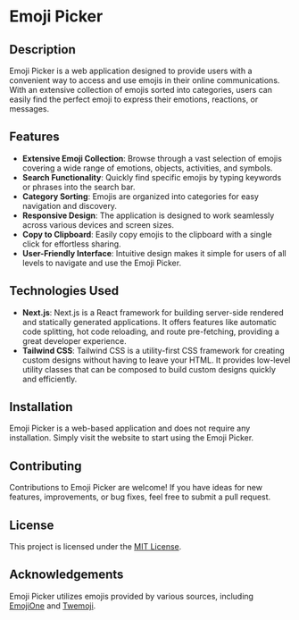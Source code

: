 # Emoji Picker

## Description
Emoji Picker is a web application designed to provide users with a convenient way to access and use emojis in their online communications. With an extensive collection of emojis sorted into categories, users can easily find the perfect emoji to express their emotions, reactions, or messages.

## Features
- **Extensive Emoji Collection**: Browse through a vast selection of emojis covering a wide range of emotions, objects, activities, and symbols.
- **Search Functionality**: Quickly find specific emojis by typing keywords or phrases into the search bar.
- **Category Sorting**: Emojis are organized into categories for easy navigation and discovery.
- **Responsive Design**: The application is designed to work seamlessly across various devices and screen sizes.
- **Copy to Clipboard**: Easily copy emojis to the clipboard with a single click for effortless sharing.
- **User-Friendly Interface**: Intuitive design makes it simple for users of all levels to navigate and use the Emoji Picker.

## Technologies Used
- **Next.js**: Next.js is a React framework for building server-side rendered and statically generated applications. It offers features like automatic code splitting, hot code reloading, and route pre-fetching, providing a great developer experience.
- **Tailwind CSS**: Tailwind CSS is a utility-first CSS framework for creating custom designs without having to leave your HTML. It provides low-level utility classes that can be composed to build custom designs quickly and efficiently.

## Installation
Emoji Picker is a web-based application and does not require any installation. Simply visit the website to start using the Emoji Picker.

## Contributing
Contributions to Emoji Picker are welcome! If you have ideas for new features, improvements, or bug fixes, feel free to submit a pull request.

## License
This project is licensed under the [MIT License](LICENSE).

## Acknowledgements
Emoji Picker utilizes emojis provided by various sources, including [EmojiOne](https://www.emojione.com/) and [Twemoji](https://twemoji.twitter.com/).
